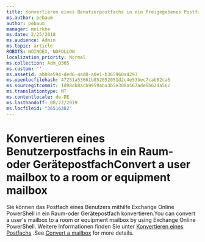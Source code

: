 ```yaml
---
title: Konvertieren eines Benutzerpostfachs in ein freigegebenes Postfach
ms.author: pebaum
author: pebaum
manager: mnirkhe
ms.date: 2/25/2018
ms.audience: Admin
ms.topic: article
ROBOTS: NOINDEX, NOFOLLOW
localization_priority: Normal
ms.collection: Adm_O365
ms.custom: ''
ms.assetid: ab08e594-ded6-4ad8-a0e1-b365960a4293
ms.openlocfilehash: 47251a53661b852052051d2c4e53bec7cab02ca5
ms.sourcegitcommit: 1d98db8acb9959aba3b5e308a567ade6b62da56c
ms.translationtype: MT
ms.contentlocale: de-DE
ms.lasthandoff: 08/22/2019
ms.locfileid: "36516382"
---
```

# <a name="convert-a-user-mailbox-to-a-room-or-equipment-mailbox"></a><span data-ttu-id="3a10a-102">Konvertieren eines Benutzerpostfachs in ein Raum- oder Gerätepostfach</span><span class="sxs-lookup"><span data-stu-id="3a10a-102">Convert a user mailbox to a room or equipment mailbox</span></span>

<span data-ttu-id="3a10a-103">Sie können das Postfach eines Benutzers mithilfe Exchange Online PowerShell in ein Raum-oder Gerätepostfach konvertieren.</span><span class="sxs-lookup"><span data-stu-id="3a10a-103">You can convert a user's mailbox to a room or equipment mailbox by using Exchange Online PowerShell.</span></span> <span data-ttu-id="3a10a-104">Weitere Informationen finden Sie unter [Konvertieren eines Postfachs](https://go.microsoft.com/fwlink/p/?LinkId=832875) .</span><span class="sxs-lookup"><span data-stu-id="3a10a-104">See [Convert a mailbox](https://go.microsoft.com/fwlink/p/?LinkId=832875) for more details.</span></span> 
  

